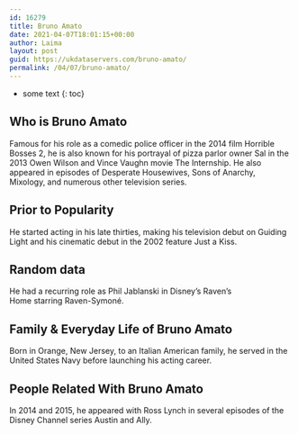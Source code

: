 ```yaml
---
id: 16279
title: Bruno Amato
date: 2021-04-07T18:01:15+00:00
author: Laima
layout: post
guid: https://ukdataservers.com/bruno-amato/
permalink: /04/07/bruno-amato/
---
```


* some text
{: toc}


## Who is Bruno Amato
                  
                  
                  
Famous for his role as a comedic police officer in the 2014 film Horrible Bosses 2, he is also known for his portrayal of pizza parlor owner Sal in the 2013 Owen Wilson and Vince Vaughn movie The Internship. He also appeared in episodes of Desperate Housewives, Sons of Anarchy, Mixology, and numerous other television series. 
                  
              
            
              
            
                
                
                
## Prior to Popularity
                  
                  
                  
He started acting in his late thirties, making his television debut on Guiding Light and his cinematic debut in the 2002 feature Just a Kiss. 
                  
              
            
              
            
                
                
                
## Random data
                  
                  
                  
He had a recurring role as Phil Jablanski in Disney&#8217;s Raven&#8217;s Home starring Raven-Symoné. 
                  
              
            
              
            
                
                
                
## Family & Everyday Life of Bruno Amato
                  
                  
                  
Born in Orange, New Jersey, to an Italian American family, he served in the United States Navy before launching his acting career. 
                  
              
            
              
            
                
                
                
## People Related With Bruno Amato
                  
                  
                  
In 2014 and 2015, he appeared with Ross Lynch in several episodes of the Disney Channel series Austin and Ally. 
                  
              
            
              
            
                
              
            
              
              
            
            
              
            
          
          
          